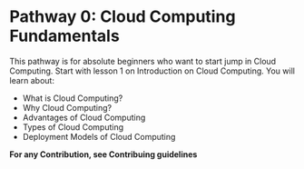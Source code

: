 # Pathway 0: Cloud Computing Fundamentals
This pathway is for absolute beginners who want to start jump in Cloud Computing. Start with lesson 1 on Introduction on Cloud Computing. 
You will learn about:
* What is Cloud Computing?
* Why Cloud Computing?
* Advantages of Cloud Computing
* Types of Cloud Computing
* Deployment Models of Cloud Computing

**For any Contribution, see Contribuing guidelines** 
